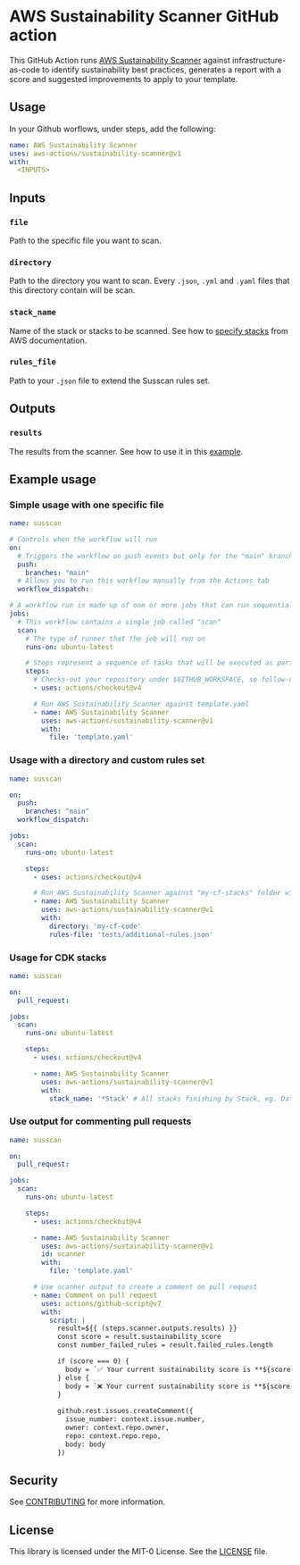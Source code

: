 # AWS Sustainability Scanner GitHub action

This GitHub Action runs [AWS Sustainability Scanner](https://github.com/awslabs/sustainability-scanner) against infrastructure-as-code to identify sustainability best practices, generates a report with a score and suggested improvements to apply to your template.

## Usage

In your Github worflows, under steps, add the following:

```yml
name: AWS Sustainability Scanner
uses: aws-actions/sustainability-scanner@v1
with:
  <INPUTS>
```

## Inputs

### `file`

Path to the specific file you want to scan.

### `directory`

Path to the directory you want to scan. Every `.json`, `.yml` and `.yaml` files that this directory contain will be scan.

### `stack_name`

Name of the stack or stacks to be scanned. See how to [specify stacks](https://docs.aws.amazon.com/cdk/v2/guide/cli.html#cli-stacks) from AWS documentation.

### `rules_file`

Path to your `.json` file to extend the Susscan rules set.

## Outputs

### `results`

The results from the scanner. See how to use it in this [example](#use-output-for-commenting-pull-requests).

## Example usage

### Simple usage with one specific file

```yml
name: susscan

# Controls when the workflow will run
on:
  # Triggers the workflow on push events but only for the "main" branch
  push:
    branches: "main"
  # Allows you to run this workflow manually from the Actions tab
  workflow_dispatch:

# A workflow run is made up of one or more jobs that can run sequentially or in parallel
jobs:
  # This workflow contains a single job called "scan"
  scan:
    # The type of runner that the job will run on
    runs-on: ubuntu-latest

    # Steps represent a sequence of tasks that will be executed as part of the job
    steps:
      # Checks-out your repository under $GITHUB_WORKSPACE, so follow-up steps can access it
      - uses: actions/checkout@v4

      # Run AWS Sustainability Scanner against template.yaml
      - name: AWS Sustainability Scanner
        uses: aws-actions/sustainability-scanner@v1
        with:
          file: 'template.yaml'
```

### Usage with a directory and custom rules set

```yml
name: susscan

on:
  push:
    branches: "main"
  workflow_dispatch:

jobs:
  scan:
    runs-on: ubuntu-latest

    steps:
      - uses: actions/checkout@v4

      # Run AWS Sustainability Scanner against "my-cf-stacks" folder with an additional rules set
      - name: AWS Sustainability Scanner
        uses: aws-actions/sustainability-scanner@v1
        with:
          directory: 'my-cf-code'
          rules-file: 'tests/additional-rules.json'
```

### Usage for CDK stacks

```yml
name: susscan

on:
  pull_request:

jobs:
  scan:
    runs-on: ubuntu-latest

    steps:
      - uses: actions/checkout@v4

      - name: AWS Sustainability Scanner
        uses: aws-actions/sustainability-scanner@v1
        with:
          stack_name: '*Stack' # All stacks finishing by Stack, eg. DatabaseStack, ApplicationStack
```

### Use output for commenting pull requests

```yml
name: susscan

on:
  pull_request:

jobs:
  scan:
    runs-on: ubuntu-latest

    steps:
      - uses: actions/checkout@v4

      - name: AWS Sustainability Scanner
        uses: aws-actions/sustainability-scanner@v1
        id: scanner
        with:
          file: 'template.yaml'

      # Use scanner output to create a comment on pull request
      - name: Comment on pull request
        uses: actions/github-script@v7
        with:
          script: |
            result=${{ (steps.scanner.outputs.results) }}
            const score = result.sustainability_score
            const number_failed_rules = result.failed_rules.length

            if (score === 0) {
              body = `✅ Your current sustainability score is **${score}**. Sustainability scanner did not find any improvements to apply to your template.`
            } else {
              body = `❌ Your current sustainability score is **${score}**. Sustainability scanner suggests **${number_failed_rules}** improvements to apply to your template.\nCheck out the details of the sustainability scanner here: ${{ github.server_url }}/${{ github.repository }}/actions/runs/${{ github.run_id }}`
            }
            
            github.rest.issues.createComment({
              issue_number: context.issue.number,
              owner: context.repo.owner,
              repo: context.repo.repo,
              body: body
            })
```

## Security

See [CONTRIBUTING](CONTRIBUTING.md#security-issue-notifications) for more information.

## License

This library is licensed under the MIT-0 License. See the [LICENSE](LICENSE) file.
